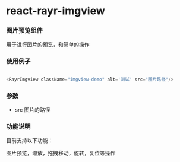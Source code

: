 # react-rayr-imgview

### 图片预览组件

用于进行图片的预览，和简单的操作

### 使用例子

```javascript

<RayrImgview className="imgview-demo" alt='测试' src="图片路径"/>

```

### 参数

- src 图片的路径

### 功能说明

目前支持以下功能：

图片预览，缩放，拖拽移动，旋转，复位等操作
